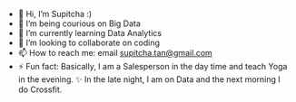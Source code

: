 - 👋 Hi, I’m Supitcha :)
- 👀 I’m being courious on Big Data
- 🌱 I’m currently learning Data Analytics
- 💞️ I’m looking to collaborate on coding
- 📫 How to reach me: email supitcha.tan@gmail.com
- ⚡ Fun fact: Basically, I am a Salesperson in the day time and teach Yoga in the evening.
  ✨ In the late night, I am on Data and the next morning I do Crossfit.

